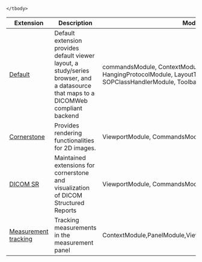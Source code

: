 <table>
    <thead>
        <tr>
            <th>Extension</th>
            <th>Description</th>
            <th>Modules</th>
        </tr>
    </thead>
    <tbody>
        <!-- CORNERSTONE.js -->
        <tr>
            <td>
                <a href="">
                    Default
                </a>
            </td>
            <td>
                Default extension provides default viewer layout, a study/series
                browser, and a datasource that maps to a DICOMWeb compliant backend
            </td>
            <td>commandsModule, ContextModule, DataSourceModule, HangingProtocolModule, LayoutTemplateModule, PanelModule, SOPClassHandlerModule, ToolbarModule</td>
        </tr>
        <!-- CORNERSTONE.js -->
        <tr>
            <td>
                <a href="https://www.npmjs.com/package/@ohif/extension-cornerstone">
                    Cornerstone
                </a>
            </td>
            <td>
                Provides rendering functionalities for 2D images.
            </td>
            <td>ViewportModule, CommandsModule</td>
        </tr>
        <!-- dicom-pdf -->
        <!-- <tr>
            <td>
                <a href="https://www.npmjs.com/package/@ohif/extension-dicom-pdf">DICOM PDF</a>
            </td>
            <td>
                Renders PDFs for a <a href="https://github.com/OHIF/Viewers/blob/master/extensions/dicom-pdf/src/OHIFDicomPDFSopClassHandler.js#L4-L6">specific SopClassUID</a>.
            </td>
            <td>Viewport, SopClassHandler</td>
        </tr> -->
        <!-- dicom-sr -->
        <tr>
            <td>
                <a href="">DICOM SR</a>
            </td>
            <td>
                Maintained extensions for cornerstone and visualization of DICOM Structured Reports
            </td>
           <td>ViewportModule, CommandsModule, SOPClassHandlerModule</td>
        </tr>
        <!-- Measurement-tracking -->
        <tr>
            <td>
                <a href="">Measurement tracking</a>
            </td>
            <td>
                Tracking measurements in the measurement panel
            </td>
            <td> ContextModule,PanelModule,ViewportModule,CommandsModule</td>
        </tr>

    </tbody>
</table>
